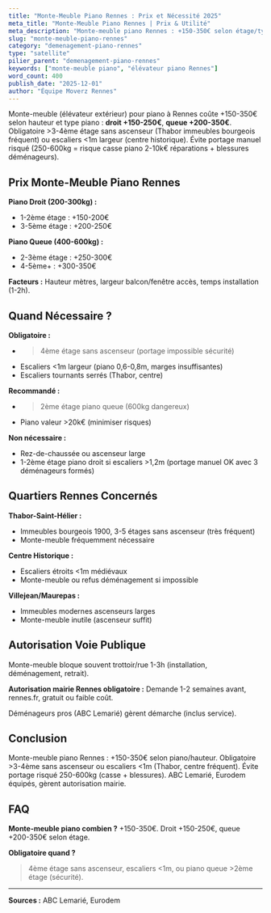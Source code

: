 ```yaml
---
title: "Monte-Meuble Piano Rennes : Prix et Nécessité 2025"
meta_title: "Monte-Meuble Piano Rennes | Prix & Utilité"
meta_description: "Monte-meuble piano Rennes : +150-350€ selon étage/type. Obligatoire >3-4ème étage ou escaliers <1m (Thabor, centre). Évite portage risqué 250-600kg."
slug: "monte-meuble-piano-rennes"
category: "demenagement-piano-rennes"
type: "satellite"
pilier_parent: "demenagement-piano-rennes"
keywords: ["monte-meuble piano", "élévateur piano Rennes"]
word_count: 400
publish_date: "2025-12-01"
author: "Équipe Moverz Rennes"
---
```


Monte-meuble (élévateur extérieur) pour piano à Rennes coûte +150-350€ selon hauteur et type piano : **droit +150-250€**, **queue +200-350€**. Obligatoire >3-4ème étage sans ascenseur (Thabor immeubles bourgeois fréquent) ou escaliers <1m largeur (centre historique). Évite portage manuel risqué (250-600kg = risque casse piano 2-10k€ réparations + blessures déménageurs).

## Prix Monte-Meuble Piano Rennes

**Piano Droit (200-300kg) :**
- 1-2ème étage : +150-200€
- 3-5ème étage : +200-250€

**Piano Queue (400-600kg) :**
- 2-3ème étage : +250-300€
- 4-5ème+ : +300-350€

**Facteurs :** Hauteur mètres, largeur balcon/fenêtre accès, temps installation (1-2h).

## Quand Nécessaire ?

**Obligatoire :**
- >4ème étage sans ascenseur (portage impossible sécurité)
- Escaliers <1m largeur (piano 0,6-0,8m, marges insuffisantes)
- Escaliers tournants serrés (Thabor, centre)

**Recommandé :**
- >2ème étage piano queue (600kg dangereux)
- Piano valeur >20k€ (minimiser risques)

**Non nécessaire :**
- Rez-de-chaussée ou ascenseur large
- 1-2ème étage piano droit si escaliers >1,2m (portage manuel OK avec 3 déménageurs formés)

## Quartiers Rennes Concernés

**Thabor-Saint-Hélier :**
- Immeubles bourgeois 1900, 3-5 étages sans ascenseur (très fréquent)
- Monte-meuble fréquemment nécessaire

**Centre Historique :**
- Escaliers étroits <1m médiévaux
- Monte-meuble ou refus déménagement si impossible

**Villejean/Maurepas :**
- Immeubles modernes ascenseurs larges
- Monte-meuble inutile (ascenseur suffit)

## Autorisation Voie Publique

Monte-meuble bloque souvent trottoir/rue 1-3h (installation, déménagement, retrait).

**Autorisation mairie Rennes obligatoire :** Demande 1-2 semaines avant, rennes.fr, gratuit ou faible coût.

Déménageurs pros (ABC Lemarié) gèrent démarche (inclus service).

## Conclusion

Monte-meuble piano Rennes : +150-350€ selon piano/hauteur. Obligatoire >3-4ème sans ascenseur ou escaliers <1m (Thabor, centre fréquent). Évite portage risqué 250-600kg (casse + blessures). ABC Lemarié, Eurodem équipés, gèrent autorisation mairie.

## FAQ

**Monte-meuble piano combien ?**
+150-350€. Droit +150-250€, queue +200-350€ selon étage.

**Obligatoire quand ?**
>4ème étage sans ascenseur, escaliers <1m, ou piano queue >2ème étage (sécurité).

---
**Sources :** ABC Lemarié, Eurodem

